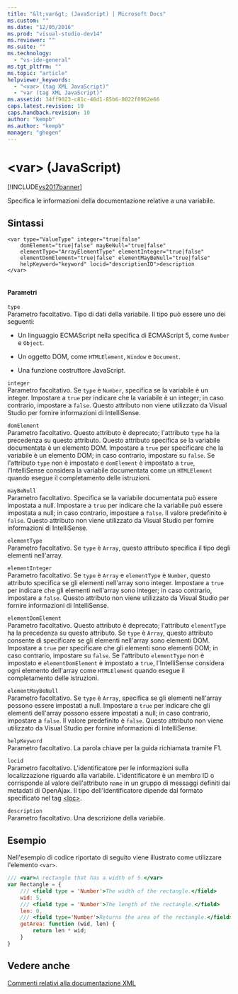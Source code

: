 ```yaml
---
title: "&lt;var&gt; (JavaScript) | Microsoft Docs"
ms.custom: ""
ms.date: "12/05/2016"
ms.prod: "visual-studio-dev14"
ms.reviewer: ""
ms.suite: ""
ms.technology: 
  - "vs-ide-general"
ms.tgt_pltfrm: ""
ms.topic: "article"
helpviewer_keywords: 
  - "<var> (tag XML JavaScript)"
  - "var (tag XML JavaScript)"
ms.assetid: 34ff9023-c81c-46d1-85b6-0022f0962e66
caps.latest.revision: 10
caps.handback.revision: 10
author: "kempb"
ms.author: "kempb"
manager: "ghogen"
---
```

# &lt;var&gt; (JavaScript)
[!INCLUDE[vs2017banner](../code-quality/includes/vs2017banner.md)]

Specifica le informazioni della documentazione relative a una variabile.  
  
## Sintassi  
  
```  
<var type="ValueType" integer="true|false"  
    domElement="true|false" mayBeNull="true|false"  
    elementType="ArrayElementType" elementInteger="true|false"  
    elementDomElement="true|false" elementMayBeNull="true|false"  
    helpKeyword="keyword" locid="descriptionID">description  
</var>  
  
```  
  
#### Parametri  
 `type`  
 Parametro facoltativo.  Tipo di dati della variabile.  Il tipo può essere uno dei seguenti:  
  
-   Un linguaggio ECMAScript nella specifica di ECMAScript 5, come `Number` e `Object`.  
  
-   Un oggetto DOM, come `HTMLElement`, `Window` e `Document`.  
  
-   Una funzione costruttore JavaScript.  
  
 `integer`  
 Parametro facoltativo.  Se `type` è `Number`, specifica se la variabile è un integer.  Impostare a `true` per indicare che la variabile è un integer; in caso contrario, impostare a `false`.  Questo attributo non viene utilizzato da Visual Studio per fornire informazioni di IntelliSense.  
  
 `domElement`  
 Parametro facoltativo.  Questo attributo è deprecato; l'attributo `type` ha la precedenza su questo attributo.  Questo attributo specifica se la variabile documentata è un elemento DOM.  Impostare a `true` per specificare che la variabile è un elemento DOM; in caso contrario, impostare su `false`.  Se l'attributo `type` non è impostato e `domElement` è impostato a `true`, l'IntelliSense considera la variabile documentata come un `HTMLElement` quando esegue il completamento delle istruzioni.  
  
 `mayBeNull`  
 Parametro facoltativo.  Specifica se la variabile documentata può essere impostata a null.  Impostare a `true` per indicare che la variabile può essere impostata a null; in caso contrario, impostare a `false`.  Il valore predefinito è `false`.  Questo attributo non viene utilizzato da Visual Studio per fornire informazioni di IntelliSense.  
  
 `elementType`  
 Parametro facoltativo.  Se `type` è `Array`, questo attributo specifica il tipo degli elementi nell'array.  
  
 `elementInteger`  
 Parametro facoltativo.  Se `type` è `Array` e `elementType` è `Number`, questo attributo specifica se gli elementi nell'array sono integer.  Impostare a `true` per indicare che gli elementi nell'array sono integer; in caso contrario, impostare a `false`.  Questo attributo non viene utilizzato da Visual Studio per fornire informazioni di IntelliSense.  
  
 `elementDomElement`  
 Parametro facoltativo.  Questo attributo è deprecato; l'attributo `elementType` ha la precedenza su questo attributo.  Se `type` è `Array`, questo attributo consente di specificare se gli elementi nell'array sono elementi DOM.  Impostare a `true` per specificare che gli elementi sono elementi DOM; in caso contrario, impostare su `false`.  Se l'attributo `elementType` non è impostato e `elementDomElement` è impostato a `true`, l'IntelliSense considera ogni elemento dell'array come `HTMLElement` quando esegue il completamento delle istruzioni.  
  
 `elementMayBeNull`  
 Parametro facoltativo.  Se `type` è `Array`, specifica se gli elementi nell'array possono essere impostati a null.  Impostare a `true` per indicare che gli elementi dell'array possono essere impostati a null; in caso contrario, impostare a `false`.  Il valore predefinito è `false`.  Questo attributo non viene utilizzato da Visual Studio per fornire informazioni di IntelliSense.  
  
 `helpKeyword`  
 Parametro facoltativo.  La parola chiave per la guida richiamata tramite F1.  
  
 `locid`  
 Parametro facoltativo.  L'identificatore per le informazioni sulla localizzazione riguardo alla variabile.  L'identificatore è un membro ID o corrisponde al valore dell'attributo `name` in un gruppo di messaggi definiti dai metadati di OpenAjax.  Il tipo dell'identificatore dipende dal formato specificato nel tag [\<loc\>](../ide/loc-javascript.md).  
  
 `description`  
 Parametro facoltativo.  Una descrizione della variabile.  
  
## Esempio  
 Nell'esempio di codice riportato di seguito viene illustrato come utilizzare l'elemento `<var>`.  
  
```javascript  
/// <var>A rectangle that has a width of 5.</var>  
var Rectangle = {  
    /// <field type = 'Number'>The width of the rectangle.</field>  
    wid: 5,  
    /// <field type = 'Number'>The length of the rectangle.</field>  
    len: 0,  
    /// <field type='Number'>Returns the area of the rectangle.</field>  
    getArea: function (wid, len) {  
        return len * wid;  
    }  
}  
```  
  
## Vedere anche  
 [Commenti relativi alla documentazione XML](../ide/xml-documentation-comments-javascript.md)